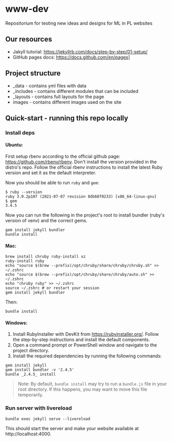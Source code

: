 # www-dev
Repositorium for testing new ideas and designs for ML in PL websites 

## Our resources

- Jakyll tutorial: https://jekyllrb.com/docs/step-by-step/01-setup/
- GitHub pages docs: https://docs.github.com/en/pages]


## Project structure

- _data - contains yml files with data
- _includes - contains different modules that can be included
- _layouts - contains full layouts for the page
- images - contains different images used on the site

## Quick-start - running this repo locally

### Install deps

#### Ubuntu:
First setup rbenv according to the official github page: https://github.com/rbenv/rbenv. 
Don't install the version provided in the distro's repo. Follow the official rbenv 
instructions to install the latest Ruby version and set it as the default interpreter.

Now you should be able to run `ruby` and `gem`:
```
$ ruby --version
ruby 3.0.2p107 (2021-07-07 revision 0db68f0233) [x86_64-linux-gnu]
$ gem
3.4.5
```

Now you can run the following in the project's root to install bundler (ruby's version of venv) and the correct gems.
```
gem install jekyll bundler
bundle install
```

#### Mac:
```
brew install chruby ruby-install xz
ruby-install ruby
echo "source $(brew --prefix)/opt/chruby/share/chruby/chruby.sh" >> ~/.zshrc
echo "source $(brew --prefix)/opt/chruby/share/chruby/auto.sh" >> ~/.zshrc
echo "chruby ruby" >> ~/.zshrc
source ~/.zshrc # or restart your session
gem install jekyll bundler
```

Then:
```
bundle install
```

#### Windows:

1. Install RubyInstaller with DevKit from https://rubyinstaller.org/. Follow the step-by-step instructions and install the default components.
2. Open a command prompt or PowerShell window and navigate to the project directory.
3. Install the required dependencies by running the following commands:
```
gem install jekyll
gem install bundler -v '2.4.5'
bundle _2.4.5_ install
```
> Note: By default, `bundle install` may try to run a `bundle.js` file in your root directory. If this happens, you may want to move this file temporarily. 

### Run server with livereload
```
bundle exec jekyll serve --livereload
```
This should start the server and make your website available at http://localhost:4000.

